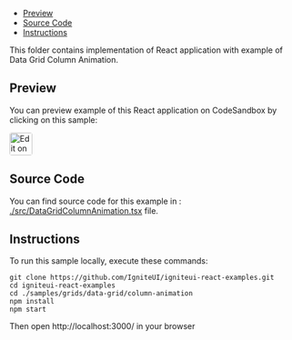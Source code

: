 <!-- NOTE: do not change this file because it will be auto re-generated from template file: -->
<!-- https://github.com/IgniteUI/igniteui-react-examples/tree/master/templates/sample/ReadMe.md -->

<!-- ## Table of Contents -->
- [Preview](#Preview)
- [Source Code](#Source-Code)
- [Instructions](#Instructions)

This folder contains implementation of React application with example of Data Grid Column Animation.
<!-- in the Data Grid component -->
<!-- [Data Grid](https://infragistics.com/Reactsite/components/data-grid.html) -->

## Preview

You can preview example of this React application on CodeSandbox by clicking on this sample:

<html lang="en" xmlns="http://www.w3.org/1999/xhtml">
    <body>
        <a target="_blank" href="https://codesandbox.io/s/github/IgniteUI/igniteui-react-examples/tree/master/samples/grids/data-grid/column-animation?fontsize=14&hidenavigation=1&theme=dark&view=preview&file=/src/DataGridColumnAnimation.tsx" rel="noopener noreferrer">
            <img height="40px" style="border-radius: 0.25rem" alt="Edit on CodeSandbox" src="https://static.infragistics.com/xplatform/images/sandbox/code.png"/>
        </a>
        <!-- <a target="_blank"
href="https://codesandbox.io/s/github/IgniteUI/igniteui-react-examples/tree/master/samples/maps/geo-map/binding-csv-points?fontsize=14&hidenavigation=1&theme=dark&view=preview">
            <img alt="Edit Sample" src="https://codesandbox.io/static/img/play-codesandbox.svg"/>
        </a> -->
        <!-- <a target="_blank" style="margin-left: 0.5rem"
href="https://codesandbox.io/embed/github/IgniteUI/igniteui-react-examples/tree/master/samples/grids/data-grid/column-animation?fontsize=14&hidenavigation=1&theme=dark&view=preview&file=/src/DataGridColumnAnimation.tsx">
            <img height="40px" style="border-radius: 5px" alt="View on CodeSandbox" src="https://static.infragistics.com/xplatform/images/sandbox/view.png"/>
        </a> -->
        <!-- <a target="_blank"
href="https://codesandbox.io/embed/github/IgniteUI/igniteui-react-examples/tree/master/samples/maps/geo-map/binding-csv-points?fontsize=14&hidenavigation=1&theme=dark&view=preview">
            <img alt="View on CodeSandbox" src="https://static.infragistics.com/xplatform/images/sandbox/view.png"/>
        </a>
https://codesandbox.io/embed/react-treemap-overview-rtb45
https://codesandbox.io/static/img/play-codesandbox.svg
https://codesandbox.io/embed/react-treemap-overview-rtb45?view=browser -->
    </body>
</html>

<!-- ## Sample Preview -->

<!-- <iframe
  src="https://codesandbox.io/embed/github/IgniteUI/igniteui-react-examples/tree/master/samples/grids/data-grid/column-animation?fontsize=14&hidenavigation=1&theme=dark&view=preview&file=/src/DataGridColumnAnimation.tsx"
  style="width:100%; height:400px; border:0; border-radius: 4px; overflow:hidden;"
  allow="accelerometer; ambient-light-sensor; camera; encrypted-media; geolocation; gyroscope; hid; microphone; midi; payment; usb; vr"
  sandbox="allow-forms allow-modals allow-popups allow-presentation allow-same-origin allow-scripts"
></iframe> -->

## Source Code

You can find source code for this example in :
[./src/DataGridColumnAnimation.tsx](./src/DataGridColumnAnimation.tsx) file.

<!-- The following section provides source code from:
`./src/DataGridColumnAnimation.tsx` file: -->

<!-- ```tsx
import * as React from 'react';
import { DataGridSharedData } from './DataGridSharedData';
import { IgrDataGrid } from 'igniteui-react-grids';
import { IgrDataGridModule } from 'igniteui-react-grids';
import { IgrTextColumn } from 'igniteui-react-grids';
import { IgrNumericColumn } from 'igniteui-react-grids';
import { IgrDateTimeColumn } from 'igniteui-react-grids';

IgrDataGridModule.register();

export default class DataGridColumnAnimation extends React.Component<any, any> {

    public data: any[];
    public grid: IgrDataGrid;

    constructor(props: any) {
        super(props);

        this.onGridRef = this.onGridRef.bind(this);
        this.onHideClick = this.onHideClick.bind(this);
        this.onReloadClick = this.onReloadClick.bind(this);
        this.onShowClick = this.onShowClick.bind(this);

        this.onAddShowChange = this.onAddShowChange.bind(this);
        this.onExchangeChange = this.onExchangeChange.bind(this);
        this.onHideChange = this.onHideChange.bind(this);
        this.onMoveChange = this.onMoveChange.bind(this);
        this.onPropUpdateChange = this.onPropUpdateChange.bind(this);

        this.state = {
            columnAddOrShowAnimation: "SlideFromLeft",
            columnExchangingAnimationMode: "Crossfade",
            columnHidingAnimationMode: "FadeOut",
            columnMovingAnimationMode: "SlideOver",
            columnPropertyUpdatingAnimationMode: "Interpolate"
        }

        this.data = DataGridSharedData.getEmployees();
    }

    public onGridRef(grid: IgrDataGrid) {
        this.grid = grid;
    }

    public render() {
        return (
            <div className="igContainer">
                <div className="igOptions">
                    <label className="igOptions-item" style={{ width: "130px" }}>Adding Animation: </label>
                    <select className="igOptions-item" value={this.state.columnAddOrShowAnimation}
                        onChange={this.onAddShowChange} style={{ width: "175px" }}>
                        <option>Auto</option>
                        <option>None</option>
                        <option>SlideFromLeft</option>
                        <option>SlideFromRight</option>
                        <option>SlideFromTop</option>
                        <option>SlideFromBottom</option>
                        <option>FadeIn</option>
                        <option>SlideFromLeftAndFadeIn</option>
                        <option>SlideFromRightAndFadeIn</option>
                        <option>SlideFromTopAndFadeIn</option>
                        <option>SlideFromBottomAndFadeIn</option>
                    </select>
                    <span className="igOptions-item" style={{ width: "130px" }}>Exchange Animation: </span>
                    <select className="igOptions-item" value={this.state.columnExchangingAnimationMode}
                        onChange={this.onExchangeChange} style={{ width: "175px" }}>
                        <option>Auto</option>
                        <option>None</option>
                        <option>SlideToLeft</option>
                        <option>SlideToRight</option>
                        <option>SlideToTop</option>
                        <option>SlideToBottom</option>
                        <option>Crossfade</option>
                        <option>SlideToLeftAndCrossfade</option>
                        <option>SlideToRightAndCrossfade</option>
                        <option>SlideToTopAndCrossfade</option>
                        <option>SlideToBottomAndCrossfade</option>
                    </select>
                </div>
                <div className="igOptions">
                    <span className="igOptions-item" style={{ width: "130px" }}>Hiding Animation: </span>
                    <select className="igOptions-item" value={this.state.columnHidingAnimationMode}
                        onChange={this.onHideChange} style={{ width: "175px" }}>
                        <option>Auto</option>
                        <option>None</option>
                        <option>SlideToLeft</option>
                        <option>SlideToRight</option>
                        <option>SlideToTop</option>
                        <option>SlideToBottom</option>
                        <option>FadeOut</option>
                        <option>SlideToLeftAndFadeOut</option>
                        <option>SlideToRightAndFadeOut</option>
                        <option>SlideToTopAndFadeOut</option>
                        <option>SlideToBottomAndFadeOut</option>
                    </select>
                    <span className="igOptions-item" style={{ width: "130px" }}>Updating Animation: </span>
                    <select className="igOptions-item" value={this.state.columnPropertyUpdatingAnimationMode}
                        onChange={this.onPropUpdateChange} style={{ width: "175px" }} >
                        <option>Auto</option>
                        <option>None</option>
                        <option>Interpolate</option>
                        <option>InterpolateDeep</option>
                    </select>
                </div>
                <div className="igOptions">
                    <span className="igOptions-item" style={{ width: "130px" }}>Moving Animation: </span>
                    <select className="igOptions-item" value={this.state.columnMovingAnimationMode}
                        onChange={this.onMoveChange} style={{ width: "175px" }}>
                        <option>Auto</option>
                        <option>None</option>
                        <option>SlideOver</option>
                    </select>
                    <button className="igOptions-item" onClick={this.onHideClick} style={{ width: "100px" }}>Hide Column</button>
                    <button className="igOptions-item" onClick={this.onShowClick} style={{ width: "100px" }}>Show Column</button>
                    <button className="igOptions-item" onClick={this.onReloadClick} style={{ width: "100px" }}>Reload Grid</button>
                </div>

                <IgrDataGrid
                    ref={this.onGridRef}
                    height="calc(100% - 120px)"
                    width="100%"
                    defaultColumnMinWidth={100}
                    columnAddingAnimationMode="SlideFromLeft"
                    columnShowingAnimationMode="SlideFromLeft"
                    columnExchangingAnimationMode="Crossfade"
                    columnHidingAnimationMode="FadeOut"
                    columnMovingAnimationMode="SlideOver"
                    columnPropertyUpdatingAnimationMode="Interpolate"
                    autoGenerateColumns={false}
                    dataSource={this.data} >

                    <IgrTextColumn propertyPath="Name" width="*>150"/>
                    <IgrTextColumn propertyPath="Street" headerText="Address" />
                    <IgrTextColumn propertyPath="City" />
                    <IgrNumericColumn propertyPath="Salary" positivePrefix="$" showGroupingSeparator="true" />
                    <IgrDateTimeColumn propertyPath="Birthday" />

                </IgrDataGrid>
            </div>
        );
    }

    public onHideClick = (e: any) => {
        for (const col of this.grid.combinedColumns) {
            if (!col.isHidden) {
                col.isHidden = true;
                break;
            }
        }
    }

    public onReloadClick = (e: any) => {
        // this.grid.dataSource = null;

        // this.grid.dataSource = this.data;

        const newData = DataGridSharedData.getEmployees();
        for (let i = 0; i < this.data.length; i++) {
            const oldItem = this.data[i];
            this.data[i].Salary = newData[i].Salary;
            this.grid.notifySetItem(i, oldItem, newData[i]);
        }
    }

    public onShowClick = (e: any) => {

        const columns = this.grid.combinedColumns.reverse();

        for (const col of columns) {
            if (col.isHidden) {
                col.isHidden = false;
                break;
            }
        }

        this.grid.combinedColumns.reverse();
    }

    public onAddShowChange = (e: any) => {
        this.setState({ columnAddOrShowAnimation: e.target.value });
        this.grid.columnAddingAnimationMode = e.target.value;
        this.grid.columnShowingAnimationMode = e.target.value;
    }

    public onExchangeChange = (e: any) => {
        this.setState({ columnExchangingAnimationMode: e.target.value });
        this.grid.columnExchangingAnimationMode = e.target.value;
    }

    public onHideChange = (e: any) => {
        this.setState({ columnHidingAnimationMode: e.target.value });
        this.grid.columnHidingAnimationMode = e.target.value;
    }

    public onMoveChange = (e: any) => {
        this.setState({ columnMovingAnimationMode: e.target.value });
        this.grid.columnMovingAnimationMode = e.target.value;
    }

    public onPropUpdateChange = (e: any) => {
        this.setState({ columnPropertyUpdatingAnimationMode: e.target.value });
        this.grid.columnPropertyUpdatingAnimationMode = e.target.value;
    }

    public getRandomNumber(min: number, max: number): number {
        return Math.round(min + Math.random() * (max - min));
    }
}

``` -->

## Instructions
To run this sample locally, execute these commands:

```
git clone https://github.com/IgniteUI/igniteui-react-examples.git
cd igniteui-react-examples
cd ./samples/grids/data-grid/column-animation
npm install
npm start

```

Then open http://localhost:3000/ in your browser

